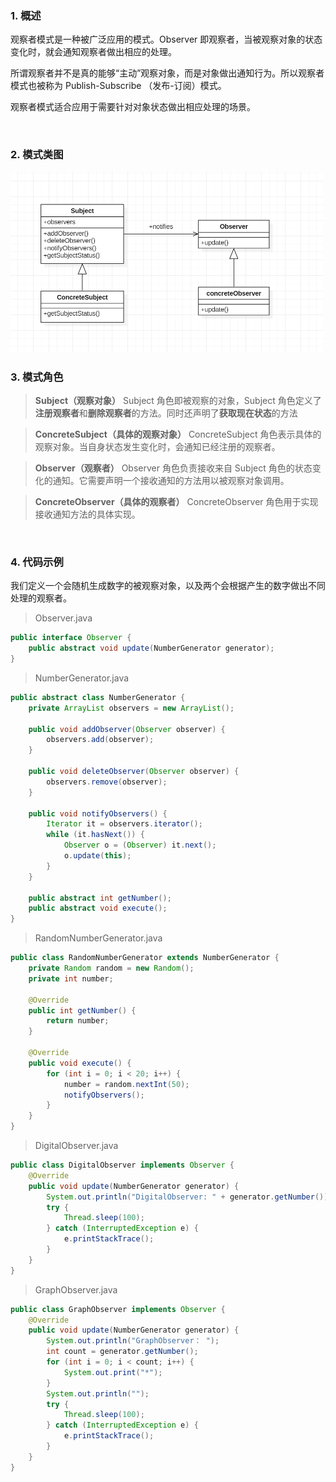 ### 1. 概述

观察者模式是一种被广泛应用的模式。Observer 即观察者，当被观察对象的状态变化时，就会通知观察者做出相应的处理。

所谓观察者并不是真的能够“主动”观察对象，而是对象做出通知行为。所以观察者模式也被称为 Publish-Subscribe （发布-订阅）模式。

观察者模式适合应用于需要针对对象状态做出相应处理的场景。

<br />

### 2. 模式类图

<img class="shadow" src="/img/in-post/observerpattern/observer-1.png" width="500">

<br />

### 3. 模式角色

> **Subject（观察对象）**
Subject 角色即被观察的对象，Subject 角色定义了**注册观察者**和**删除观察者**的方法。同时还声明了**获取现在状态**的方法

> **ConcreteSubject（具体的观察对象）**
ConcreteSubject 角色表示具体的观察对象。当自身状态发生变化时，会通知已经注册的观察者。

> **Observer（观察者）**
Observer 角色负责接收来自 Subject 角色的状态变化的通知。它需要声明一个接收通知的方法用以被观察对象调用。

> **ConcreteObserver（具体的观察者）**
ConcreteObserver 角色用于实现接收通知方法的具体实现。

<br />

### 4. 代码示例

我们定义一个会随机生成数字的被观察对象，以及两个会根据产生的数字做出不同处理的观察者。

> Observer.java

```java
public interface Observer {
    public abstract void update(NumberGenerator generator);
}
```

> NumberGenerator.java

```java
public abstract class NumberGenerator {
    private ArrayList observers = new ArrayList();

    public void addObserver(Observer observer) {
        observers.add(observer);
    }

    public void deleteObserver(Observer observer) {
        observers.remove(observer);
    }

    public void notifyObservers() {
        Iterator it = observers.iterator();
        while (it.hasNext()) {
            Observer o = (Observer) it.next();
            o.update(this);
        }
    }

    public abstract int getNumber();
    public abstract void execute();
}
```

> RandomNumberGenerator.java

```java
public class RandomNumberGenerator extends NumberGenerator {
    private Random random = new Random();
    private int number;

    @Override
    public int getNumber() {
        return number;
    }

    @Override
    public void execute() {
        for (int i = 0; i < 20; i++) {
            number = random.nextInt(50);
            notifyObservers();
        }
    }
}
```

> DigitalObserver.java

```java
public class DigitalObserver implements Observer {
    @Override
    public void update(NumberGenerator generator) {
        System.out.println("DigitalObserver: " + generator.getNumber());
        try {
            Thread.sleep(100);
        } catch (InterruptedException e) {
            e.printStackTrace();
        }
    }
}
```

> GraphObserver.java

```java
public class GraphObserver implements Observer {
    @Override
    public void update(NumberGenerator generator) {
        System.out.println("GraphObserver： ");
        int count = generator.getNumber();
        for (int i = 0; i < count; i++) {
            System.out.print("*");
        }
        System.out.println("");
        try {
            Thread.sleep(100);
        } catch (InterruptedException e) {
            e.printStackTrace();
        }
    }
}
```
